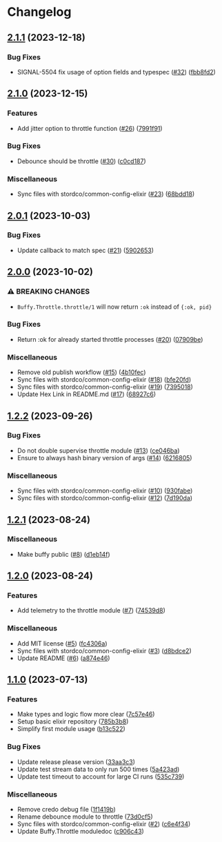 # Changelog

## [2.1.1](https://github.com/stordco/buffy/compare/v2.1.0...v2.1.1) (2023-12-18)


### Bug Fixes

* SIGNAL-5504 fix usage of option fields and typespec ([#32](https://github.com/stordco/buffy/issues/32)) ([fbb8fd2](https://github.com/stordco/buffy/commit/fbb8fd25b778846afd6e919100ca56b96b220aee))

## [2.1.0](https://github.com/stordco/buffy/compare/v2.0.1...v2.1.0) (2023-12-15)


### Features

* Add jitter option to throttle function ([#26](https://github.com/stordco/buffy/issues/26)) ([7991f91](https://github.com/stordco/buffy/commit/7991f91dc09e34d1478a999d771b1be3fd5a88b9))


### Bug Fixes

* Debounce should be throttle ([#30](https://github.com/stordco/buffy/issues/30)) ([c0cd187](https://github.com/stordco/buffy/commit/c0cd187af50e3fc60c47464d2cf9ecc62e26f086))


### Miscellaneous

* Sync files with stordco/common-config-elixir ([#23](https://github.com/stordco/buffy/issues/23)) ([68bdd18](https://github.com/stordco/buffy/commit/68bdd18cacd7fef8007aa59def429c5b43f3c16a))

## [2.0.1](https://github.com/stordco/buffy/compare/v2.0.0...v2.0.1) (2023-10-03)


### Bug Fixes

* Update callback to match spec ([#21](https://github.com/stordco/buffy/issues/21)) ([5902653](https://github.com/stordco/buffy/commit/59026530d3daf561e209d441b3b98dd1634b2aaa))

## [2.0.0](https://github.com/stordco/buffy/compare/v1.2.2...v2.0.0) (2023-10-02)


### ⚠ BREAKING CHANGES

* `Buffy.Throttle.throttle/1` will now return `:ok` instead of `{:ok, pid}`

### Bug Fixes

* Return :ok for already started throttle processes ([#20](https://github.com/stordco/buffy/issues/20)) ([07909be](https://github.com/stordco/buffy/commit/07909be0e65c3afb088b6d356862c597912ea157))


### Miscellaneous

* Remove old publish workflow ([#15](https://github.com/stordco/buffy/issues/15)) ([4b10fec](https://github.com/stordco/buffy/commit/4b10fec5cf76a4ff3e28a153bf91d126d203cfee))
* Sync files with stordco/common-config-elixir ([#18](https://github.com/stordco/buffy/issues/18)) ([bfe20fd](https://github.com/stordco/buffy/commit/bfe20fd470e7c70963e3770bf14f744f35843300))
* Sync files with stordco/common-config-elixir ([#19](https://github.com/stordco/buffy/issues/19)) ([7395018](https://github.com/stordco/buffy/commit/73950186902771e381165b253ab41c94730b8362))
* Update Hex Link in README.md ([#17](https://github.com/stordco/buffy/issues/17)) ([68927c6](https://github.com/stordco/buffy/commit/68927c6b8f42fa4e6a21c0323592c10bfeb7f8e2))

## [1.2.2](https://github.com/stordco/buffy/compare/v1.2.1...v1.2.2) (2023-09-26)


### Bug Fixes

* Do not double supervise throttle module ([#13](https://github.com/stordco/buffy/issues/13)) ([ce046ba](https://github.com/stordco/buffy/commit/ce046bab47f6a622aad586af59f9caf061c99e28))
* Ensure to always hash binary version of args ([#14](https://github.com/stordco/buffy/issues/14)) ([6216805](https://github.com/stordco/buffy/commit/6216805da569a90e42b2b40693934e3a3d7abbc9))


### Miscellaneous

* Sync files with stordco/common-config-elixir ([#10](https://github.com/stordco/buffy/issues/10)) ([930fabe](https://github.com/stordco/buffy/commit/930fabef4d0815cfe144893091537d3405a12629))
* Sync files with stordco/common-config-elixir ([#12](https://github.com/stordco/buffy/issues/12)) ([7d190da](https://github.com/stordco/buffy/commit/7d190da93eaaf2be765f0b6a31ff9c419f51a06e))

## [1.2.1](https://github.com/stordco/buffy/compare/v1.2.0...v1.2.1) (2023-08-24)


### Miscellaneous

* Make buffy public ([#8](https://github.com/stordco/buffy/issues/8)) ([d1eb14f](https://github.com/stordco/buffy/commit/d1eb14fde266b97cf2e84d65914d568e73d827b8))

## [1.2.0](https://github.com/stordco/buffy/compare/v1.1.0...v1.2.0) (2023-08-24)


### Features

* Add telemetry to the throttle module ([#7](https://github.com/stordco/buffy/issues/7)) ([74539d8](https://github.com/stordco/buffy/commit/74539d86ea41c531d4743ad57f614fd0f359679e))


### Miscellaneous

* Add MIT license ([#5](https://github.com/stordco/buffy/issues/5)) ([fc4306a](https://github.com/stordco/buffy/commit/fc4306afb90b301860f549afe8950bf96aff9f62))
* Sync files with stordco/common-config-elixir ([#3](https://github.com/stordco/buffy/issues/3)) ([d8bdce2](https://github.com/stordco/buffy/commit/d8bdce2a9114885c8993e45d5b80df8008dc84a4))
* Update README ([#6](https://github.com/stordco/buffy/issues/6)) ([a874e46](https://github.com/stordco/buffy/commit/a874e46bcb35fe6ed7244e6d831ec8d620fa35ad))

## [1.1.0](https://github.com/stordco/buffy/compare/v1.0.0...v1.1.0) (2023-07-13)


### Features

* Make types and logic flow more clear ([7c57e46](https://github.com/stordco/buffy/commit/7c57e46d12941bbc4b79a7b01f7e40f948cd8d13))
* Setup basic elixir repository ([785b3b8](https://github.com/stordco/buffy/commit/785b3b8b158668ecc40a3437d992abe500a1883d))
* Simplify first module usage ([b13c522](https://github.com/stordco/buffy/commit/b13c52230116abad7bb258317e4bf260f8706a6f))


### Bug Fixes

* Update release please version ([33aa3c3](https://github.com/stordco/buffy/commit/33aa3c34139fe0669ee53c12b1f5467df4359270))
* Update test stream data to only run 500 times ([5a423ad](https://github.com/stordco/buffy/commit/5a423ad3324c83809a4c1758bcbd300c4d56fd04))
* Update test timeout to account for large CI runs ([535c739](https://github.com/stordco/buffy/commit/535c7392df9b74c95ef448177f9106aeb85fdc25))


### Miscellaneous

* Remove credo debug file ([1f1419b](https://github.com/stordco/buffy/commit/1f1419b5eccbfdef46f10c6c421f34c9505e72e4))
* Rename debounce module to throttle ([73d0cf5](https://github.com/stordco/buffy/commit/73d0cf58ea24f6769af6db46d6f62929cc7ab1ae))
* Sync files with stordco/common-config-elixir ([#2](https://github.com/stordco/buffy/issues/2)) ([c6e4f34](https://github.com/stordco/buffy/commit/c6e4f3465475bd7bbe7571a76a963dd5c74dba3a))
* Update Buffy.Throttle moduledoc ([c906c43](https://github.com/stordco/buffy/commit/c906c43c1d783cb8175d11f47d21e961a647812a))
